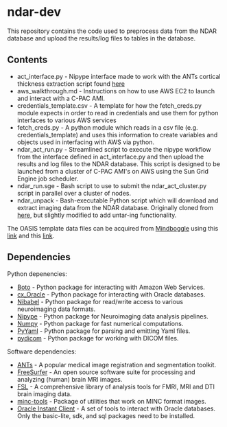 ndar-dev
========
This repository contains the code used to preprocess data from the NDAR database and upload the results/log files to tables in the database.

## Contents
- act_interface.py - Nipype interface made to work with the ANTs cortical thickness extraction script found [here](https://raw.githubusercontent.com/stnava/ANTs/master/Scripts/antsCorticalThickness.sh)
- aws_walkthrough.md - Instructions on how to use AWS EC2 to launch and interact with a C-PAC AMI.
- credentials_template.csv - A template for how the fetch_creds.py module expects in order to read in credentials and use them for python interfaces to various AWS services
- fetch_creds.py - A python module which reads in a csv file (e.g. credentials_template) and uses this information to create variables and objects used in interfacing with AWS via python.
- ndar_act_run.py - Streamlined script to execute the nipype workflow from the interface defined in act_interface.py and then upload the results and log files to the NDAR database. This script is designed to be launched from a cluster of C-PAC AMI's on AWS using the Sun Grid Engine job scheduler.
- ndar_run.sge - Bash script to use to submit the ndar_act_cluster.py script in parallel over a cluster of nodes.
- ndar_unpack - Bash-executable Python script which will download and extract imaging data from the NDAR database. Originally cloned from [here](https://raw.githubusercontent.com/chaselgrove/ndar/master/ndar_unpack/ndar_unpack), but slightly modified to add untar-ing functionality.

The OASIS template data files can be acquired from [Mindboggle](http://mindboggle.info) using this [link](http://mindboggle.info/data/templates/atropos/OASIS-30_Atropos_template.tar.gz) and this [link](http://mindboggle.info/data/atlases/jointfusion/OASIS-TRT-20_jointfusion_DKT31_CMA_labels_in_OASIS-30.nii.gz).

## Dependencies
Python depenencies:
- [Boto](http://boto.readthedocs.org/en/latest/) - Python package for interacting with Amazon Web Services.
- [cx_Oracle](http://cx-oracle.readthedocs.org/en/latest/index.html) - Python package for interacting with Oracle databases.
- [Nibabel](http://nipy.org/nibabel/api.html) - Python package for read/write access to various neuroimaging data formats.
- [Nipype](http://nipy.sourceforge.net/nipype/documentation.html) - Python package for Neuroimaging data analysis pipelines.
- [Numpy](http://docs.scipy.org/doc/numpy/reference/) - Python package for fast numerical computations.
- [PyYaml](http://pyyaml.org/wiki/PyYAMLDocumentation) - Python package for parsing and emitting Yaml files.
- [pydicom](https://code.google.com/p/pydicom/) - Python package for working with DICOM files.

Software dependencies:
- [ANTs](http://stnava.github.io/ANTs/) - A popular medical image registration and segmentation toolkit.
- [FreeSurfer](http://surfer.nmr.mgh.harvard.edu/) - An open source software suite for processing and analyzing (human) brain MRI images.
- [FSL](http://fsl.fmrib.ox.ac.uk/fsl/fslwiki/) - A comprehensive library of analysis tools for FMRI, MRI and DTI brain imaging data.
- [minc-tools](https://github.com/BIC-MNI/minc-tools/) - Package of utilities that work on MINC format images.
- [Oracle Instant Client](http://www.oracle.com/technetwork/database/features/instant-client/index-097480.html) - A set of tools to interact with Oracle databases. Only the basic-lite, sdk, and sql packages need to be installed.
